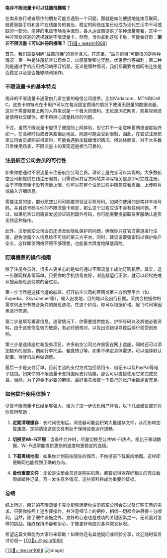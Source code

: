 **南非不限流量卡可以註冊飛機嗎？**

在南非旅行或者居住的朋友可能会遇到一个问题，那就是如何便捷地连接互联网。随着智能手机和各种在线服务的普及，稳定的网络连接已经成为现代生活中不可或缺的一部分。南非的电信市场竞争激烈，各大运营商提供了多种流量套餐，其中一种非常受欢迎的选择就是不限流量卡。然而，当你拿到这张卡后，可能会好奇：**南非不限流量卡可以註冊飛機嗎？** [[TG💪+ @esim1088](https://t.me/s/esim1088)]

首先，我们需要明确“註冊飛機”的具体含义。在这里，“註冊飛機”可能指的是两种情况：第一种是注册航空公司会员，以便享受积分奖励、优惠票价等福利；第二种则是通过手机应用或网站预订机票。无论是哪种情况，我们都需要考虑网络连接是否稳定以及是否能够顺利操作。

### 不限流量卡的基本特点

南非的不限流量卡通常由几家主要的电信公司提供，比如Vodacom、MTN和Cell C。这些卡的特点在于用户可以在每月固定费用的情况下使用无限量的数据流量。这对于需要频繁上网的人群来说是一个极大的便利。无论是浏览网页、观看视频还是使用社交媒体，都不用担心流量耗尽的问题。

不过，虽然不限流量卡提供了便捷的上网体验，但它并不一定意味着网络速度始终如一。在高峰时段或者某些偏远地区，网速可能会受到限制。因此，在尝试注册航空公司会员或购买机票时，可能会遇到加载缓慢的情况。但总体而言，对于大多数日常使用场景，不限流量卡的表现还是相当可靠的。

### 注册航空公司会员的可行性

如果你想通过不限流量卡注册航空公司会员，理论上是完全可以实现的。大多数航空公司都提供在线注册服务，只需访问其官方网站并填写相关信息即可完成注册。由于不限流量卡没有流量上限，你可以在整个注册过程中随意查看页面、上传照片或输入详细信息。

需要注意的是，部分航空公司可能要求验证手机号码。如果你使用的是南非本地号码，并且该号码与你的不限流量卡绑定，那么这个过程应该不会有任何问题。不过，如果航空公司需要发送验证码到国外号码，你可能需要提前联系客服确认是否支持这种操作。

此外，注册航空公司会员还涉及到隐私保护的问题。确保你只在官方渠道进行注册，避免泄露个人信息给不可信的第三方平台。同时，建议设置强密码以保护账户安全，这样即使网络环境不够理想，也能最大限度地降低风险。

### 訂購機票的操作指南

除了注册会员外，很多人更关心的是如何通过不限流量卡成功订购机票。其实，这一步骤同样非常简单。只要你的手机信号良好，浏览器运行正常，就可以轻松完成从搜索航班到付款的全过程。

第一步当然是选择合适的航班。打开航空公司的官网或第三方购票平台（如Expedia、Skyscanner等），输入出发地、目的地以及出行日期。系统会根据你的需求列出所有符合条件的航班选项。在这个阶段，你可以根据价格、起飞时间等因素进行筛选。

第二步是填写乘客信息。通常情况下，你需要提供姓名、护照号码以及其他必要资料。由于这些信息较为敏感，务必仔细核对，以免出现错误导致后续行程受到影响。

第三步是选择座位和服务项目。许多航空公司允许旅客在网上选座，同时还可以添加额外的服务，例如行李托运、餐食预订等。如果不确定具体需求，可以选择默认配置，待登机后再做调整。

最后一步是支付订单。目前主流的支付方式包括信用卡、借记卡以及PayPal等电子钱包。如果你的不限流量卡支持国际支付功能，那么可以直接使用它来完成交易。当然，为了避免不必要的麻烦，最好事先检查一下自己的账户余额是否充足。

### 如何提升使用体验？

尽管不限流量卡已经足够强大，但为了进一步优化用户体验，以下几点建议或许对你有所帮助：

1. **定期清理缓存**：长时间使用后，浏览器可能会积累大量缓存文件，从而影响加载速度。定期清理这些文件有助于保持设备运行流畅。
   
2. **切换至Wi-Fi环境**：当条件允许时，尽量切换至公共Wi-Fi热点。相比于移动数据，Wi-Fi通常能提供更快的速度和更稳定的连接。
   
3. **下载离线地图**：如果你计划前往陌生的城市，不妨提前下载离线地图。这样即便断网也能找到正确的方向。
   
4. **备份重要文件**：无论是注册会员还是购买机票，都要记得保存好相关的凭证截图或邮件记录。万一发生意外情况，这些资料将成为重要的证据。

### 总结

综上所述，南非的不限流量卡完全能够满足你注册航空公司会员以及订购车票的需求。只要你按照上述步骤操作，并注意细节上的把控，相信一切都会进展得十分顺利。当然，除了硬件设施之外，良好的心态也是成功的关键因素之一。无论面对怎样的挑战，始终保持冷静和耐心，才能更好地应对各种突发状况。

希望这篇文章能为大家带来帮助！如果你还有其他疑问或经验分享，欢迎随时留言讨论哦～ [[TG💪+ @esim1088](https://t.me/s/esim1088)] 

[[TG💪+ @esim1088](https://t.me/s/esim1088) ![Image](https://i.postimg.cc/4NQfJmqS/Snipaste-2025-05-13-00-14-12.png)]